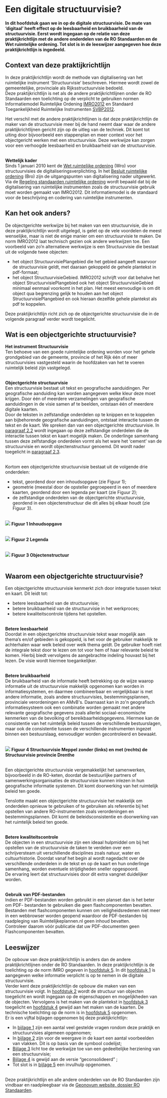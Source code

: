 # Een digitale structuurvisie?

**In dit hoofdstuk gaan we in op de digitale structuurvisie. De mate van
‘digitaal’ heeft effect op de leesbaarheid en bruikbaarheid van de
structuurvisie. Eerst wordt ingegaan op de relatie van deze praktijkrichtlijn
met de andere onderdelen van de RO Standaarden en de Wet ruimtelijke ordening.
Tot slot is in de leeswijzer aangegeven hoe deze praktijkrichtlijn is ingedeeld.**

## Context van deze praktijkrichtlijn 

In deze praktijkrichtlijn wordt de methode van digitalisering van het
ruimtelijke instrument ‘Structuurvisie’ beschreven. Hiermee wordt zowel de
gemeentelijke, provinciale als Rijksstructuurvisie bedoeld.  
Deze praktijkrichtlijn is net als de andere praktijkrichtlijnen onder de RO
Standaarden een toelichting op de verplicht te gebruiken normen Informatiemodel
Ruimtelijke Ordening <a href='https://docs.geostandaarden.nl/ro/imro' target='_blank'>IMRO2012</a> en Standaard Toegankelijkheid Ruimtelijke
Instrumenten <a href='https://docs.geostandaarden.nl/ro/svbp' target='_blank'>SVBP2012</a>.

Het verschil met de andere praktijkrichtlijnen is dat deze praktijkrichtlijn de
maker van de structuurvisie meer bij de hand neemt daar waar de andere
praktijkrichtlijnen gericht zijn op de uitleg van de techniek. Dit komt tot
uiting door bijvoorbeeld een stappenplan en meer context voor het objectgericht
werken met een structuurvisie. Deze werkwijze kan zorgen voor een verhoogde
leesbaarheid en bruikbaarheid van de structuurvisie.
<br/><br/>

**Wettelijk kader**  
Sinds 1 januari 2010 kent de <a href='http://wetten.overheid.nl/BWBR0020449' target='_blank'>Wet ruimtelijke ordening</a> (Wro) voor structuurvisies
de digitaliseringsverplichting. In het <a href='http://wetten.overheid.nl/BWBR0023798' target='_blank'>Besluit ruimtelijke ordening</a> (Bro)
zijn de uitgangspunten van digitalisering nader uitgewerkt. Via de <a href='http://wetten.overheid.nl/BWBR0031829' target='_blank'>Regeling
standaarden ruimtelijke ordening</a> wordt bepaald dat bij de
digitalisering van ruimtelijke instrumenten zoals de structuurvisie gebruik moet
worden gemaakt van IMRO2012. Dit informatiemodel is de standaard voor de
beschrijving en codering van ruimtelijke instrumenten.

## Kan het ook anders? 
De objectgerichte werkwijze bij het maken van een structuurvisie, die in deze
praktijkrichtlijn wordt uitgelegd, is gelet op de vele voordelen de meest
wenselijke, maar is niet de enige manier om een structuurvisie te maken. De norm
IMRO2012 laat technisch gezien ook andere werkwijzen toe. Een voorbeeld van zo’n
alternatieve werkwijze is een Structuurvisie die bestaat uit de volgende twee
objecten:  
- het object StructuurvisiePlangebied die het gebied aangeeft waarvoor de structuurvisie geldt, met daaraan gekoppeld de gehele plantekst in pdf-formaat;  
- het object StructuurvisieGebied. IMRO2012 schrijft voor dat behalve het
    object StructuurvisiePlangebied ook het object StructuurvisieGebied minimaal
    eenmaal voorkomt in het plan. Het meest eenvoudige is om dit object qua
    begrenzing gelijk te houden aan het object StructuurvisiePlangebied en ook
    hieraan dezelfde gehele plantekst als pdf te koppelen.

Deze praktijkrichtlijn richt zich op de objectgerichte structuurvisie die in de
volgende paragraaf verder wordt toegelicht.

## Wat is een objectgerichte structuurvisie? 

**Het instrument Structuurvisie**  
Ten behoeve van een goede ruimtelijke ordening worden voor het gehele
grondgebied van de gemeente, provincie of het Rijk één of meer structuurvisies
vastgesteld waarin de hoofdzaken van het te voeren ruimtelijk beleid zijn
vastgelegd.
<br/><br/>

**Objectgerichte structuurvisie**  
Een structuurvisie bestaat uit tekst en geografische aanduidingen. Per
geografische aanduiding kan worden aangegeven welke kleur deze moet krijgen.
Door één of meerdere verzamelingen van geografische aanduidingen in de visie
samen af te beelden, ontstaan één of meerdere digitale kaarten.  
Door de teksten in zelfstandige onderdelen op te knippen en te koppelen aan
bijbehorende geografische aanduidingen, ontstaat interactie tussen de tekst en
de kaart. We spreken dan van een objectgerichte structuurvisie. In [paragraaf 2.2](#objectenstructuur)
wordt ingegaan op deze zelfstandige onderdelen die de interactie tussen tekst en
kaart mogelijk maken. De onderlinge samenhang tussen deze zelfstandige
onderdelen vormt als het ware het ‘cement’ van de structuurvisie en wordt
objectenstructuur genoemd. Dit wordt nader toegelicht in [paragraaf 2.3](#objectenstructuur-versus-inhoudsopgave-en-kaartlegenda).
<br/><br/>

Kortom een objectgerichte structuurvisie bestaat uit de volgende drie
onderdelen:

- tekst, geordend door een inhoudsopgave (zie Figuur 1);
- geometrie (meestal door de opsteller gegroepeerd in een of meerdere kaarten, geordend door een legenda per kaart (zie Figuur 2);
- de zelfstandige onderdelen van de objectgerichte structuurvisie, geordend in een objectenstructuur die dit alles bij elkaar houdt (zie Figuur 3).
<br/><br/>

![](media/71cf7145db0a80bbb56efd3b7255ebed.png)
**Figuur 1 Inhoudsopgave**
<br/><br/>

![](media/3a0957c6bc7280d7bc622bb816d926c8.png)
**Figuur 2 Legenda**
<br/><br/>

![](media/4a47f09c1cce8c6836d8eb89ff0a75d9.png)
**Figuur 3 Objectenstructuur**
<br/><br/>

## Waarom een objectgerichte structuurvisie? 
Een objectgerichte structuurvisie kenmerkt zich door integratie tussen tekst en
kaart. Dit leidt tot:
- betere leesbaarheid van de structuurvisie;
- betere bruikbaarheid van de structuurvisie in het werkproces;
- betere kwaliteitscontrole tijdens het opstellen.
<br/><br/>

**Betere leesbaarheid**  
Doordat in een objectgerichte structuurvisie tekst waar mogelijk aan thema’s
en/of gebieden is gekoppeld, is het voor de gebruiker makkelijk te achterhalen
waar welk beleid over welk thema geldt. De gebruiker hoeft niet de integrale
tekst door te lezen om tot voor hem of haar relevante beleid te komen. Hierbij
biedt vervolgens de aangebrachte indeling houvast bij het lezen. De visie wordt
hiermee toegankelijker.
<br/><br/>

**Betere bruikbaarheid**  
De bruikbaarheid van de informatie heeft betrekking op de wijze waarop
informatie uit de structuurvisie makkelijk opgenomen kan worden in
informatiesystemen, en daarmee combineerbaar en vergelijkbaar is met andere
informatie, zoals andere structuurvisies, bestemmingsplannen, provinciale
verordeningen en AMvB's. Daarnaast kan in zo'n geografisch informatiesysteem ook
een combinatie worden gemaakt met andere relevante geografische gegevens zoals
allerlei sociaal-economische kenmerken van de bevolking of
bereikbaarheidsgegevens. Hiermee kan de consistentie van het ruimtelijk beleid
tussen de verschillende bestuurslagen, maar ook de consistentie tussen de
verschillende instrumenten ingezet binnen een bestuurslaag, eenvoudiger worden
gecontroleerd en bewaakt.
<br/><br/>

![](media/f17d7cab1b9a4fc98796e32c33658e6d.png)
**Figuur 4 Structuurvisie Meppel zonder (links) en met (rechts) de
Structuurvisie provincie Drenthe**
<br/><br/>

Een objectgerichte structuurvisie vergemakkelijkt het samenwerken, bijvoorbeeld
in de RO-keten, doordat de bestuurlijke partners of samenwerkingsorganisaties de
structuurvisie kunnen inlezen in hun geografische informatie systemen. Dit komt
doorwerking van het ruimtelijk beleid ten goede.

Tenslotte maakt een objectgerichte structuurvisie het makkelijk om onderdelen
opnieuw te gebruiken of te gebruiken als referentie bij het opstellen van andere
RO-instrumenten zoals verordeningen en bestemmingsplannen. Dit komt de
beleidsconsistentie en doorwerking van het ruimtelijk beleid ten goede.
<br/><br/>

**Betere kwaliteitscontrole**  
De objecten in een structuurvisie zijn een ideaal hulpmiddel om bij het
opstellen van de structuurvisie de taken te verdelen over een schrijversteam uit
verschillende disciplines zoals natuur, water en cultuurhistorie. Doordat vanaf
het begin al wordt nagedacht over de verschillende onderdelen in de tekst en op
de kaart en hun onderlinge samenhang, worden eventuele strijdigheden sneller
opgespoord.  
De ervaring leert dat structuurvisies door dit extra vangnet duidelijker worden.
<br/><br/>

**Gebruik van PDF-bestanden**  
Indien er PDF-bestanden worden gebruikt in een planset dan is het beter om PDF-
bestanden te gebruiken die geen flashcomponenten bevatten. Bestanden met
flashcomponenten kunnen om veiligheidsredenen niet meer in een webbrowser worden
geopend waardoor de PDF-bestanden bij raadpleging van Ruimtelijkeplannen.nl geen
inhoud bevatten.  
Controleer daarom vóór publicatie dat uw PDF-documenten geen Flashcomponenten
bevatten.


## Leeswijzer 

De opbouw van deze praktijkrichtlijn is anders dan de andere praktijkrichtlijnen
onder de RO Standaarden. In deze praktijkrichtlijn is de toelichting op de norm
IMRO gegeven in [hoofdstuk 5](#H05). In dit [hoofdstuk 1](#H01) is aangegeven welke informatie
verplicht is op te nemen in de digitale structuurvisie.  
Verder kent deze praktijkrichtlijn de opbouw die maken van een structuurvisie
volgt. In [hoofdstuk 2](#H02) wordt de structuur van objecten toegelicht en wordt
ingegaan op de eigenschappen en mogelijkheden van de objecten. Vervolgens is het
maken van de plantekst in [hoofdstuk 3](#H03) toegelicht en [hoofdstuk 4](#H04) gewijd aan het
maken van de kaarten. De technische toelichting op de norm is in [hoofdstuk 5](#H05)
opgenomen.  
Er is een vijftal bijlagen opgenomen bij deze praktijkrichtlijn:  
- In [bijlage 1](#B01) zijn een aantal veel gestelde vragen rondom deze praktijk en
    structuurvisies algemeen opgenomen;  
- In [bijlage 2](#B02) zijn voor de weergave in de kaart een aantal voorbeelden van
    vlakken. Dit is op basis van de symbool codelijst;  
- [Bijlage 3](#B03) licht toe de werkwijze toe van een gedeeltelijke herziening van
    een structuurvisie;  
- [Bijlage 4](#B04) is gewijd aan de versie “geconsolideerd” ;  
- Tot slot is in [bijlage 5](#B05) een invulhulp opgenomen.
</br></br>

Deze praktijkrichtlijn en alle andere onderdelen van de RO Standaarden zijn vindbaar en raadpleegbaar via de <a href='https://www.geonovum.nl/geo-standaarden/ro-standaarden-ruimtelijke-ordening' target='_blank'>Geonovum website, dossier RO Standaarden</a>. 
